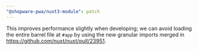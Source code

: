 ```yaml
---
"@shopware-pwa/nuxt3-module": patch
---
```


This improves performance slightly when developing; we can avoid loading the entire barrel file at `#app` by using the new granular imports merged in https://github.com/nuxt/nuxt/pull/23951.

